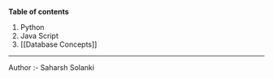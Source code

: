 **Table of contents**
1. Python 
2. Java Script
3. [[Database Concepts]]

---
Author :- Saharsh Solanki
